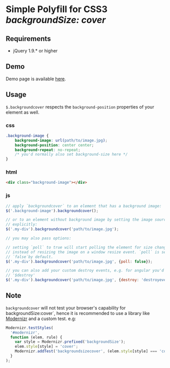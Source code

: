 # Simple Polyfill for CSS3 *backgroundSize: cover*

## Requirements 

- jQuery 1.9.\* or higher

## Demo

Demo page is available [here](http://iwyg.github.io/jquery.backgroundcover/).

## Usage

`$.backgroundcover` respects the `background-position` properties of your element as well.

### css
```css
.background-image {
	background-image: url(path/to/image.jpg);
	background-position: center center;
	background-repeat: no-repeat;
	/* you'd normally also set background-size here */
}
```
### html
```html
<div class="background-image"></div>
```

### js
```js
// apply `backgroundcover` to an element that has a background image:
$('.background-image').backgroundcover();

// or to an element without background image by setting the image source
// explicitly:
$('.my-div').backgroundcover('path/to/image.jpg');

// you may also pass options:

// setting `poll` to true will start polling the element for size change
// instead of resizing the image on a window resize event. `poll` is set to
// `false`by default.
$('.my-div').backgroundcover('path/to/image.jpg', {poll: false});

// you can also add your custom destroy events, e.g. for angular you'd add
// '$destroy'
$('.my-div').backgroundcover('path/to/image.jpg', {destroy: 'destroyevent'});
```

## Note

`backgroundcover` will not test your browser's capability for backgroundSize:cover`, hence it is recommended to use a library like [Modernizr][1] and a custom test. e.g: 

```js
Modernizr.testStyles(
  '#modernizr',
  function (elem, rule) {
    var style = Modernizr.prefixed('backgroundSize');
    elem.style[style] = 'cover';
    Modernizr.addTest('backgroundsizecover', (elem.style[style] === 'cover'))
  }
);
```

[1]: http://modernizr.com/
